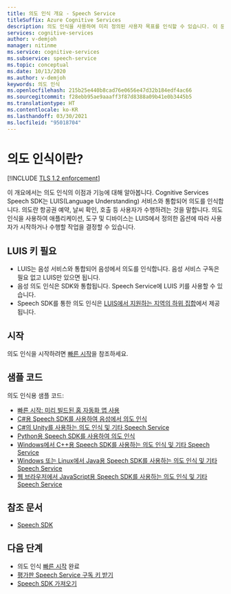 ```yaml
---
title: 의도 인식 개요 - Speech Service
titleSuffix: Azure Cognitive Services
description: 의도 인식을 사용하여 미리 정의된 사용자 목표를 인식할 수 있습니다. 이 문서는 의도 인식 서비스의 이점과 기능을 개략적으로 설명합니다.
services: cognitive-services
author: v-demjoh
manager: nitinme
ms.service: cognitive-services
ms.subservice: speech-service
ms.topic: conceptual
ms.date: 10/13/2020
ms.author: v-demjoh
keywords: 의도 인식
ms.openlocfilehash: 215b25e440b8cad76e0656e47d32b184edf4ac66
ms.sourcegitcommit: f28ebb95ae9aaaff3f87d8388a09b41e0b3445b5
ms.translationtype: HT
ms.contentlocale: ko-KR
ms.lasthandoff: 03/30/2021
ms.locfileid: "95018704"
---
```

# <a name="what-is-intent-recognition"></a>의도 인식이란?

[!INCLUDE [TLS 1.2 enforcement](../../../includes/cognitive-services-tls-announcement.md)]

이 개요에서는 의도 인식의 이점과 기능에 대해 알아봅니다. Cognitive Services Speech SDK는 LUIS(Language Understanding) 서비스와 통합되어 의도를 인식합니다. 의도란 항공권 예약, 날씨 확인, 호출 등 사용자가 수행하려는 것을 말합니다.
의도 인식을 사용하여 애플리케이션, 도구 및 디바이스는 LUIS에서 정의한 옵션에 따라 사용자가 시작하거나 수행할 작업을 결정할 수 있습니다.

## <a name="luis-key-required"></a>LUIS 키 필요

* LUIS는 음성 서비스와 통합되어 음성에서 의도를 인식합니다. 음성 서비스 구독은 필요 없고 LUIS만 있으면 됩니다.
* 음성 의도 인식은 SDK와 통합됩니다. Speech Service에 LUIS 키를 사용할 수 있습니다.
* Speech SDK를 통한 의도 인식은 [LUIS에서 지원하는 지역의 하위 집합](./regions.md#intent-recognition)에서 제공됩니다.

## <a name="get-started"></a>시작

의도 인식을 시작하려면 [빠른 시작](quickstarts/intent-recognition.md)을 참조하세요.

## <a name="sample-code"></a>샘플 코드

의도 인식용 샘플 코드:

* [빠른 시작: 미리 빌드된 홈 자동화 앱 사용](../luis/luis-get-started-create-app.md)
* [C#용 Speech SDK를 사용하여 음성에서 의도 인식](./how-to-recognize-intents-from-speech-csharp.md)
* [C#의 Unity를 사용하는 의도 인식 및 기타 Speech Service](https://github.com/Azure-Samples/cognitive-services-speech-sdk/tree/master/samples/unity/speechrecognizer)
* [Python용 Speech SDK를 사용하여 의도 인식](https://github.com/Azure-Samples/cognitive-services-speech-sdk/tree/master/samples/python/console)
* [Windows에서 C++용 Speech SDK를 사용하는 의도 인식 및 기타 Speech Service](https://github.com/Azure-Samples/cognitive-services-speech-sdk/tree/master/samples/cpp/windows/console)
* [Windows 또는 Linux에서 Java용 Speech SDK를 사용하는 의도 인식 및 기타 Speech Service](https://github.com/Azure-Samples/cognitive-services-speech-sdk/tree/master/samples/java/jre/console)
* [웹 브라우저에서 JavaScript용 Speech SDK를 사용하는 의도 인식 및 기타 Speech Service](https://github.com/Azure-Samples/cognitive-services-speech-sdk/tree/master/samples/js/browser)

## <a name="reference-docs"></a>참조 문서

* [Speech SDK](./speech-sdk.md)

## <a name="next-steps"></a>다음 단계

* 의도 인식 [빠른 시작](quickstarts/intent-recognition.md) 완료
* [평가판 Speech Service 구독 키 받기](overview.md#try-the-speech-service-for-free)
* [Speech SDK 가져오기](speech-sdk.md)